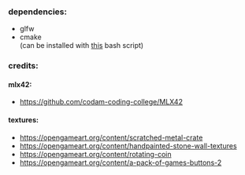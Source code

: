 ### dependencies:
* glfw
* cmake  
(can be installed with [this](brew_install.sh) bash script)

### credits:
#### mlx42:
* https://github.com/codam-coding-college/MLX42
#### textures:
* https://opengameart.org/content/scratched-metal-crate
* https://opengameart.org/content/handpainted-stone-wall-textures
* https://opengameart.org/content/rotating-coin
* https://opengameart.org/content/a-pack-of-games-buttons-2